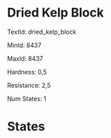 # Dried Kelp Block

TextId: dried_kelp_block

MinId: 8437

MaxId: 8437

Hardness: 0,5

Resistance: 2,5


Num States: 1

# States
```

```